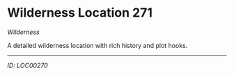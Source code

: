 # Wilderness Location 271

*Wilderness*

A detailed wilderness location with rich history and plot hooks.

---
*ID: LOC00270*